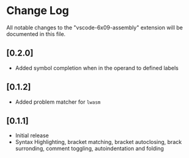 # Change Log
All notable changes to the "vscode-6x09-assembly" extension will be documented in this file.

## [0.2.0]
- Added symbol completion when in the operand to defined labels
## [0.1.2]
- Added problem matcher for `lwasm`
## [0.1.1]
- Initial release
- Syntax Highlighting, bracket matching, bracket autoclosing, brack surronding, comment toggling, autoindentation and folding